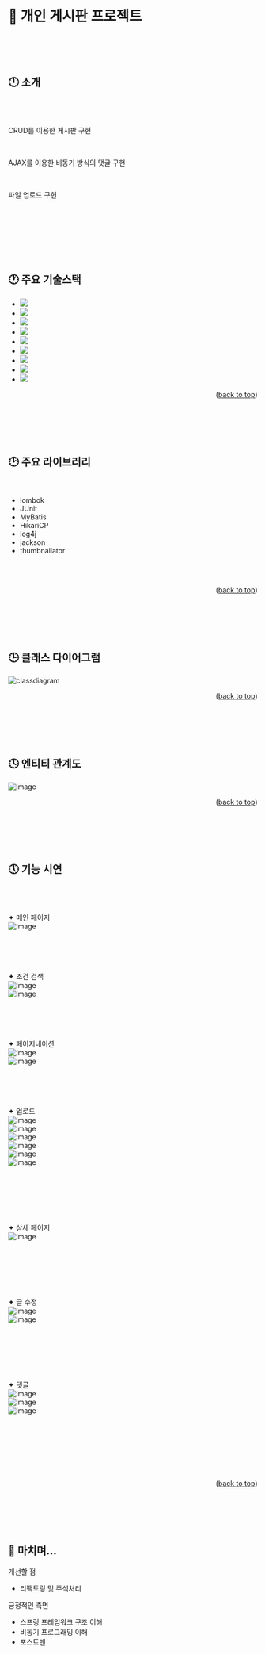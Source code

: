 🛫 개인 게시판 프로젝트
==
<br/>



<br/>
<br/>

<!-- ABOUT THE PROJECT -->
## :clock12: 소개
<br/>
<br/>



CRUD를 이용한 게시판 구현

<br/>

AJAX를 이용한 비동기 방식의 댓글 구현

<br/>

파일 업로드 구현

<br/>
<br/>
<br/>
<br/>







<br/>
<br/>

<!-- 기술스택 -->
## :clock1: 주요 기술스택





* <img src="https://img.shields.io/badge/Java-FF0000?style=for-the-badge&logo=Java&logoColor=white">
* <img src="https://img.shields.io/badge/javascript-F7DF1E?style=for-the-badge&logo=javascript&logoColor=white">
* <img src="https://img.shields.io/badge/jsp-FA6423?style=for-the-badge&logo=jsp&logoColor=white">
* <img src="https://img.shields.io/badge/spring-6DB33F?style=for-the-badge&logo=spring&logoColor=white">
* <img src="https://img.shields.io/badge/oracle-F80000?style=for-the-badge&logo=oracle&logoColor=white">
* <img src="https://img.shields.io/badge/openjdk-000000?style=for-the-badge&logo=openjdk&logoColor=white">
* <img src="https://img.shields.io/badge/apachetomcat-F8DC75?style=for-the-badge&logo=apachetomcat&logoColor=white">
* <img src="https://img.shields.io/badge/gitkraken-179287?style=for-the-badge&logo=gitkraken&logoColor=white">
* <img src="https://img.shields.io/badge/postman-FF6C37?style=for-the-badge&logo=postman&logoColor=white">


<p align="right">(<a href="#readme-top">back to top</a>)</p>

<br/>
<br/>
<br/>
<br/>



## :clock2: 주요 라이브러리
<br/>

* lombok
* JUnit
* MyBatis
* HikariCP
* log4j
* jackson 
* thumbnailator 

<br/>
<br/>




<p align="right">(<a href="#readme-top">back to top</a>)</p>

<br/>
<br/>
<br/>
<br/>


## :clock3: 클래스 다이어그램

![classdiagram](https://github.com/kty1210/NewSpringProject/assets/154123644/289a844b-cee0-4510-95e5-2d72ac3a6016)


<p align="right">(<a href="#readme-top">back to top</a>)</p>

<br/>
<br/>
<br/>
<br/>

## :clock4: 엔티티 관계도

![image](https://github.com/kty1210/NewSpringProject/assets/154123644/dcdfbc1f-8902-4397-9278-f980cf541ee3)

<p align="right">(<a href="#readme-top">back to top</a>)</p>

<br/>
<br/>
<br/>
<br/>

## :clock5: 기능 시연

<br/>

<br/> ✦ 메인 페이지 <br/>
![image](https://github.com/kty1210/NewSpringProject/assets/154123644/555bfe78-70db-450d-a337-b434e5f659d4)
<br/>
<br/>
<br/>
<br/>

<br/> ✦ 조건 검색 <br/>
![image](https://github.com/kty1210/NewSpringProject/assets/154123644/2de14546-d412-427e-9f15-5112734bc35e)<br/>
![image](https://github.com/kty1210/NewSpringProject/assets/154123644/5683834f-0944-4226-b3ca-b74099ec313d)
<br/>
<br/>
<br/>
<br/>

<br/> ✦ 페이지네이션 <br/>
![image](https://github.com/kty1210/NewSpringProject/assets/154123644/91ee41d3-8620-44c2-93d7-c0d49e86fa4b)<br/>
![image](https://github.com/kty1210/NewSpringProject/assets/154123644/e78f3a50-f6b8-4791-a8aa-958d29c4a05d)
<br/>
<br/>
<br/>
<br/>
 

<br/> ✦ 업로드 <br/>
![image](https://github.com/kty1210/NewSpringProject/assets/154123644/b2d2efc2-b565-4f68-98f0-50e5388ece11)<br/>
![image](https://github.com/kty1210/NewSpringProject/assets/154123644/94f10ed7-fa66-431e-b935-3c2c8597d142)<br/>
![image](https://github.com/kty1210/NewSpringProject/assets/154123644/6ed4f73c-83dd-4b4b-89d2-4893cc299a78)<br/>
![image](https://github.com/kty1210/NewSpringProject/assets/154123644/5543b6e6-1c26-48df-8a0c-856f0c493e57)<br/>
![image](https://github.com/kty1210/NewSpringProject/assets/154123644/fa806ff8-e4b7-43e3-9218-c22d4bc2a879)<br/>
![image](https://github.com/kty1210/NewSpringProject/assets/154123644/ed6f7094-8546-4b93-89f9-508ea3fee912)

<br/>
<br/>
<br/>
<br/>



<br/> ✦ 상세 페이지 <br/>
![image](https://github.com/kty1210/NewSpringProject/assets/154123644/92bb3eb1-f1ad-44de-a638-ce819e6ed78f)

<br/>
<br/>
<br/>
<br/>

<br/> ✦ 글 수정 <br/>
![image](https://github.com/kty1210/NewSpringProject/assets/154123644/05687d30-c25d-4c63-a397-5cb3bb114bf9)<br/>
![image](https://github.com/kty1210/NewSpringProject/assets/154123644/095d3054-a855-4826-bd1c-217b8a5d4f12)

<br/>
<br/>
<br/>
<br/>


<br/> ✦ 댓글 <br/>
![image](https://github.com/kty1210/NewSpringProject/assets/154123644/3abce417-926d-4597-b42e-327f486fed76)<br/>
![image](https://github.com/kty1210/NewSpringProject/assets/154123644/d50de52e-c82d-40fb-8ac5-14cc5110ec47)<br/>
![image](https://github.com/kty1210/NewSpringProject/assets/154123644/f4b8b966-a1a5-41fd-ac24-38bb42752498)

<br/>
<br/>
<br/>
<br/>




<br/>
<br/>


<p align="right">(<a href="#readme-top">back to top</a>)</p>

<br/>
<br/>
<br/>
<br/>







## 🛬 마치며...

개선할 점

* 리팩토링 및 주석처리


긍정적인 측면

* 스프링 프레임워크 구조 이해
* 비동기 프로그래밍 이해
* 포스트맨
